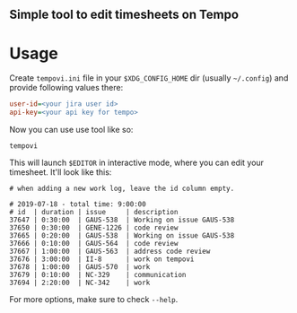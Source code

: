 Simple tool to edit timesheets on Tempo
---------------------------------------

# Usage

Create `tempovi.ini` file in your `$XDG_CONFIG_HOME` dir (usually `~/.config`)
and provide following values there:

```ini
user-id=<your jira user id>
api-key=<your api key for tempo>
```

Now you can use use tool like so:

```console
tempovi
```

This will launch `$EDITOR` in interactive mode, where you can edit your
timesheet. It'll look like this:

```
# when adding a new work log, leave the id column empty.

# 2019-07-18 - total time: 9:00:00
# id  | duration | issue     | description
37647 | 0:30:00  | GAUS-538  | Working on issue GAUS-538
37650 | 0:30:00  | GENE-1226 | code review
37665 | 0:20:00  | GAUS-538  | Working on issue GAUS-538
37666 | 0:10:00  | GAUS-564  | code review
37667 | 1:00:00  | GAUS-563  | address code review
37676 | 3:00:00  | II-8      | work on tempovi
37678 | 1:00:00  | GAUS-570  | work
37679 | 0:10:00  | NC-329    | communication
37694 | 2:20:00  | NC-342    | work
```

For more options, make sure to check `--help`.
